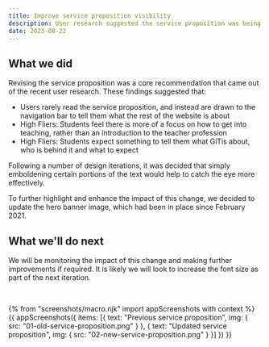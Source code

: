 ```yaml
---
title: Improve service proposition visibility
description: User research suggested the service proposition was being overlooked, so we sought to remedy that.
date: 2023-08-22
---
```


## What we did

Revising the service proposition was a core recommendation that came out of the recent user research. These findings suggested that:

- Users rarely read the service proposition, and instead are drawn to the navigation bar to tell them what the rest of the website is about
- High Fliers: Students feel there is more of a focus on how to get into teaching, rather than an introduction to the teacher profession​
- High Fliers: Students expect something to tell them what GiTis about, who is behind it and what to expect​

Following a number of design iterations, it was decided that simply emboldening certain portions of the text would help to catch the eye more effectively. 

To further highlight and enhance the impact of this change, we decided to update the hero banner image, which had been in place since February 2021.

## What we'll do next

We will be monitoring the impact of this change and making further improvements if required. It is likely we will look to increase the font size as part of the next iteration.

<br>

{% from "screenshots/macro.njk" import appScreenshots with context %}
{{ appScreenshots({
  items: [{
      text: "Previous service proposition",
      img: { src: "01-old-service-proposition.png" }
    }, {
      text: "Updated service proposition",
      img: { src: "02-new-service-proposition.png" }
    }]
}) }}

